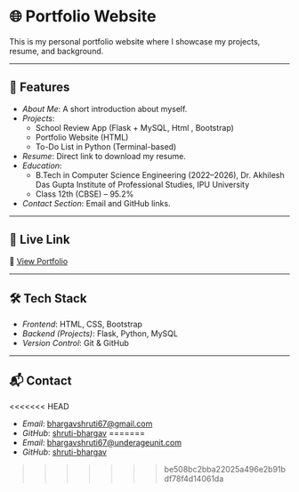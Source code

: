 # 🌐 Portfolio Website

This is my personal portfolio website where I showcase my projects, resume, and background.  

---

## 📌 Features
- *About Me*: A short introduction about myself.  
- *Projects*:  
  - School Review App (Flask + MySQL, Html , Bootstrap)  
  - Portfolio Website (HTML)  
  - To-Do List in Python (Terminal-based)  
- *Resume*: Direct link to download my resume.  
- *Education*:  
  - B.Tech in Computer Science Engineering (2022–2026), Dr. Akhilesh Das Gupta Institute of Professional Studies, IPU University  
  - Class 12th (CBSE) – 95.2%  
- *Contact Section*: Email and GitHub links.  

---

## 🚀 Live Link
🔗 [View Portfolio](https://regal-kulfi-89ee27.netlify.app/)

---

## 🛠 Tech Stack
- *Frontend*: HTML, CSS, Bootstrap  
- *Backend (Projects)*: Flask, Python, MySQL  
- *Version Control*: Git & GitHub  

---

## 📬 Contact
<<<<<<< HEAD
- *Email*: bhargavshruti67@gmail.com  
- *GitHub*: [shruti-bhargav](https://github.com/shruti-bhargav)
=======
- *Email*: bhargavshruti67@underageunit.com  
- *GitHub*: [shruti-bhargav](https://github.com/shruti-bhargav)
>>>>>>> be508bc2bba22025a496e2b91bdf78f4d14061da
